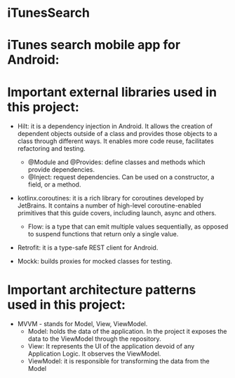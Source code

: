 # iTunesSearch

# iTunes search mobile app for Android:

# Important external libraries used in this project:

- Hilt: it is a dependency injection in Android. It allows the creation of dependent objects outside
  of a class and provides those objects to a class through different ways. It enables more code reuse,
  facilitates refactoring and testing.
    - @Module and @Provides: define classes and methods which provide dependencies.
    - @Inject: request dependencies. Can be used on a constructor, a field, or a method.

- kotlinx.coroutines: it is a rich library for coroutines developed by JetBrains. It contains a number of
  high-level coroutine-enabled primitives that this guide covers, including launch, async and others.
    - Flow: is a type that can emit multiple values sequentially, as opposed to suspend functions that
      return only a single value.

- Retrofit: it is a type-safe REST client for Android.

- Mockk: builds proxies for mocked classes for testing.

# Important architecture patterns used in this project:

- MVVM - stands for Model, View, ViewModel.
    - Model: holds the data of the application. In the project it exposes the data to the ViewModel
      through the repository.
    - View: It represents the UI of the application devoid of any Application Logic. It observes the
      ViewModel.
    - ViewModel: it is responsible for transforming the data from the Model
